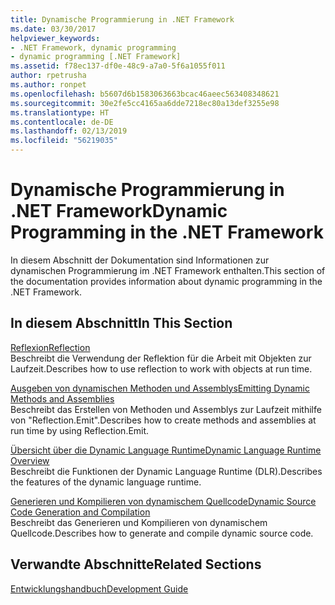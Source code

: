 ```yaml
---
title: Dynamische Programmierung in .NET Framework
ms.date: 03/30/2017
helpviewer_keywords:
- .NET Framework, dynamic programming
- dynamic programming [.NET Framework]
ms.assetid: f78ec137-df0e-48c9-a7a0-5f6a1055f011
author: rpetrusha
ms.author: ronpet
ms.openlocfilehash: b5607d6b1583063663bcac46aeec563408348621
ms.sourcegitcommit: 30e2fe5cc4165aa6dde7218ec80a13def3255e98
ms.translationtype: HT
ms.contentlocale: de-DE
ms.lasthandoff: 02/13/2019
ms.locfileid: "56219035"
---
```

# <a name="dynamic-programming-in-the-net-framework"></a><span data-ttu-id="7e324-102">Dynamische Programmierung in .NET Framework</span><span class="sxs-lookup"><span data-stu-id="7e324-102">Dynamic Programming in the .NET Framework</span></span>
<span data-ttu-id="7e324-103">In diesem Abschnitt der Dokumentation sind Informationen zur dynamischen Programmierung im .NET Framework enthalten.</span><span class="sxs-lookup"><span data-stu-id="7e324-103">This section of the documentation provides information about dynamic programming in the .NET Framework.</span></span>  
  
## <a name="in-this-section"></a><span data-ttu-id="7e324-104">In diesem Abschnitt</span><span class="sxs-lookup"><span data-stu-id="7e324-104">In This Section</span></span>  
 [<span data-ttu-id="7e324-105">Reflexion</span><span class="sxs-lookup"><span data-stu-id="7e324-105">Reflection</span></span>](../../../docs/framework/reflection-and-codedom/reflection.md)  
 <span data-ttu-id="7e324-106">Beschreibt die Verwendung der Reflektion für die Arbeit mit Objekten zur Laufzeit.</span><span class="sxs-lookup"><span data-stu-id="7e324-106">Describes how to use reflection to work with objects at run time.</span></span>  
  
 [<span data-ttu-id="7e324-107">Ausgeben von dynamischen Methoden und Assemblys</span><span class="sxs-lookup"><span data-stu-id="7e324-107">Emitting Dynamic Methods and Assemblies</span></span>](../../../docs/framework/reflection-and-codedom/emitting-dynamic-methods-and-assemblies.md)  
 <span data-ttu-id="7e324-108">Beschreibt das Erstellen von Methoden und Assemblys zur Laufzeit mithilfe von "Reflection.Emit".</span><span class="sxs-lookup"><span data-stu-id="7e324-108">Describes how to create methods and assemblies at run time by using Reflection.Emit.</span></span>  
  
 [<span data-ttu-id="7e324-109">Übersicht über die Dynamic Language Runtime</span><span class="sxs-lookup"><span data-stu-id="7e324-109">Dynamic Language Runtime Overview</span></span>](../../../docs/framework/reflection-and-codedom/dynamic-language-runtime-overview.md)  
 <span data-ttu-id="7e324-110">Beschreibt die Funktionen der Dynamic Language Runtime (DLR).</span><span class="sxs-lookup"><span data-stu-id="7e324-110">Describes the features of the dynamic language runtime.</span></span>  
  
 [<span data-ttu-id="7e324-111">Generieren und Kompilieren von dynamischem Quellcode</span><span class="sxs-lookup"><span data-stu-id="7e324-111">Dynamic Source Code Generation and Compilation</span></span>](../../../docs/framework/reflection-and-codedom/dynamic-source-code-generation-and-compilation.md)  
 <span data-ttu-id="7e324-112">Beschreibt das Generieren und Kompilieren von dynamischem Quellcode.</span><span class="sxs-lookup"><span data-stu-id="7e324-112">Describes how to generate and compile dynamic source code.</span></span>  
  
## <a name="related-sections"></a><span data-ttu-id="7e324-113">Verwandte Abschnitte</span><span class="sxs-lookup"><span data-stu-id="7e324-113">Related Sections</span></span>  
 [<span data-ttu-id="7e324-114">Entwicklungshandbuch</span><span class="sxs-lookup"><span data-stu-id="7e324-114">Development Guide</span></span>](../../../docs/framework/development-guide.md)  
  
